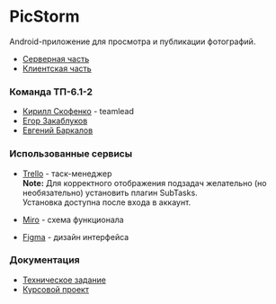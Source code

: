 # PicStorm
Android-приложение для просмотра и публикации фотографий.

* [Серверная часть](https://github.com/Puroktor/PicStorm-Backend)
* [Клиентская часть](https://github.com/Yokunnn/PicStorm-Frontend)

### Команда ТП-6.1-2
* [Кирилл Скофенко](https://vk.com/goosepusher) - teamlead
* [Егор Закаблуков](https://vk.com/crinzhulka)
* [Евгений Баркалов](https://vk.com/eubarkalov)

### Использованные сервисы
* [Trello](https://trello.com/b/wCmoJOe9/picstorm-board) - таск-менеджер <br/>
**Note:** Для корректного отображения подзадач желательно (но необязательно) установить плагин SubTasks.<br/>Установка доступна после входа в аккаунт.

* [Miro](https://miro.com/app/board/uXjVMe7SI7o=/) - схема функционала
* [Figma](https://www.figma.com/file/gzrFreOIXap1I7hpizGJG6/PicStorm) - дизайн интерфейса

### Документация
* [Техническое задание](https://github.com/Puroktor/PicStorm/tree/main/docs/Techinacal_Specification.pdf)
* [Курсовой проект](https://github.com/Puroktor/PicStorm/tree/main/docs/Course_Project.pdf)

